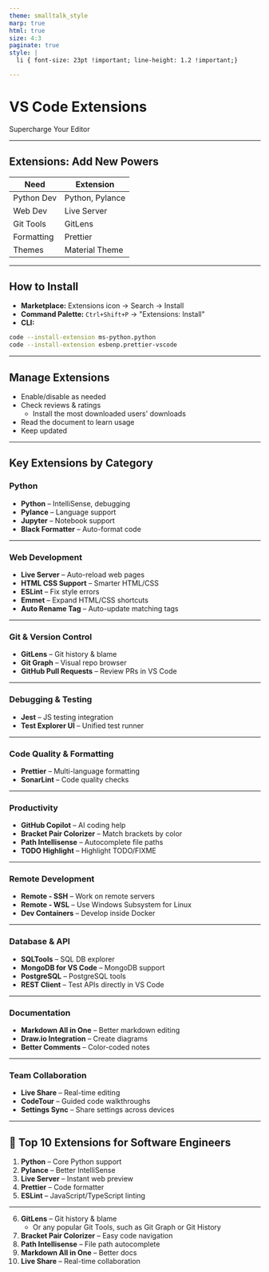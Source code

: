 ```yaml
---
theme: smalltalk_style
marp: true
html: true
size: 4:3
paginate: true
style: |
  li { font-size: 23pt !important; line-height: 1.2 !important;}

---
```


<!-- _class: lead -->

# VS Code Extensions

Supercharge Your Editor

---

## Extensions: Add New Powers

| Need | Extension |
|------|-----------|
| Python Dev | Python, Pylance |
| Web Dev | Live Server |
| Git Tools | GitLens |
| Formatting | Prettier |
| Themes | Material Theme |

---

## How to Install

- **Marketplace:** Extensions icon → Search → Install  
- **Command Palette:** `Ctrl+Shift+P` → "Extensions: Install"  
- **CLI:**

```bash
code --install-extension ms-python.python
code --install-extension esbenp.prettier-vscode
```

---

## Manage Extensions

- Enable/disable as needed  
- Check reviews & ratings  
  - Install the most downloaded users' downloads
- Read the document to learn usage
- Keep updated  

---

## Key Extensions by Category

### Python

- **Python** – IntelliSense, debugging  
- **Pylance** – Language support  
- **Jupyter** – Notebook support  
- **Black Formatter** – Auto-format code  

---

### Web Development

- **Live Server** – Auto-reload web pages  
- **HTML CSS Support** – Smarter HTML/CSS  
- **ESLint** – Fix style errors  
- **Emmet** – Expand HTML/CSS shortcuts  
- **Auto Rename Tag** – Auto-update matching tags  

---

### Git & Version Control

- **GitLens** – Git history & blame  
- **Git Graph** – Visual repo browser  
- **GitHub Pull Requests** – Review PRs in VS Code  

---

### Debugging & Testing

- **Jest** – JS testing integration  
- **Test Explorer UI** – Unified test runner  

---

### Code Quality & Formatting

- **Prettier** – Multi-language formatting  
- **SonarLint** – Code quality checks  

---

### Productivity

- **GitHub Copilot** – AI coding help  
- **Bracket Pair Colorizer** – Match brackets by color  
- **Path Intellisense** – Autocomplete file paths  
- **TODO Highlight** – Highlight TODO/FIXME  

---

### Remote Development

- **Remote - SSH** – Work on remote servers  
- **Remote - WSL** – Use Windows Subsystem for Linux  
- **Dev Containers** – Develop inside Docker  

---

### Database & API

- **SQLTools** – SQL DB explorer  
- **MongoDB for VS Code** – MongoDB support  
- **PostgreSQL** – PostgreSQL tools  
- **REST Client** – Test APIs directly in VS Code  

---

### Documentation

- **Markdown All in One** – Better markdown editing  
- **Draw.io Integration** – Create diagrams  
- **Better Comments** – Color-coded notes  

---

### Team Collaboration

- **Live Share** – Real-time editing  
- **CodeTour** – Guided code walkthroughs  
- **Settings Sync** – Share settings across devices  

---

## 🚀 Top 10 Extensions for Software Engineers

1. **Python** – Core Python support  
2. **Pylance** – Better IntelliSense  
3. **Live Server** – Instant web preview  
4. **Prettier** – Code formatter  
5. **ESLint** – JavaScript/TypeScript linting  

---

6. **GitLens** – Git history & blame 
   - Or any popular Git Tools, such as Git Graph or Git History
7. **Bracket Pair Colorizer** – Easy code navigation  
8. **Path Intellisense** – File path autocomplete  
9. **Markdown All in One** – Better docs  
10. **Live Share** – Real-time collaboration
